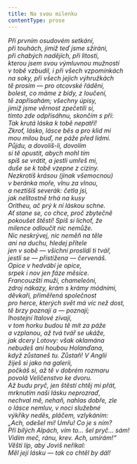 ```yaml
---
title: Na svou milenku
contentType: prose
---
```


<section>

_Při prvním osudovém setkání,  
při touhách, jimiž teď jsme sžíráni,  
při chabých nadějích, při lítosti,  
kterou jsem svou výmluvnou mužností  
v tobě vzbudil, i při všech vzpomínkách  
na soky, při všech jejich výhružkách  
tě prosím — pro otcovské řádění,  
bolest, co máme z bídy, z loučení,  
tě zapřísahám; všechny úpisy,  
jimiž jsme věrnost zpečetili si,  
tímto zde odpřisáhnu, skončím s pří:  
Tak krutá láska k tobě nepatří!  
Zkroť, lásko, lásce běs a pro klid mi  
mou milou buď, ne páže před lidmi.  
Půjdu, a dovolíš-li, dovolím  
si tě opustit, abych mohl tím  
spíš se vrátit, a jestli umřeš mi,  
duše se k tobě vzepne z ciziny.  
Nezkrotíš krásou (jinak všemocnou)  
v beránka moře, vlnu za vlnou,  
a neztišíš severák: četla jsi,  
jak nelítostně trhá na kusy  
Oritheu, ač prý k ní láskou schne.  
Ať stane se, co chce, proč zbytečně  
pokoušet štěstí! Spíš si lichoť, že  
milence odloučit nic nemůže.  
Nic neskrývej, nic neměň na těle  
ani na duchu, hledej přítele  
jen v sobě — všichni proslídí ti tvář,  
jestli se — přistižena — červenáš.  
Opice v hedvábí je opice,  
srpek i nov jen fáze měsíce.  
Francouzští muži, chameleóni,  
zdroj nákazy, krám s krámy módními,  
děvkaři, přiměřená společnost  
pro herce, kterých svět má víc než dost,  
tě brzy poznají a — poznají;  
lhostejní Italové zívají,  
v tom horku budou tě mít za páže  
a vzplanou, až tvá tvář se ukáže,  
jak dcery Lotovy: však oklamána  
nebudeš ani houbou Holanďana,  
když zůstaneš tu. Zůstaň! V Anglii  
žiješ si jako na galerii,  
počkáš si, až tě v dobrém rozmaru  
povolá Veličenstvo ke dvoru.  
Až budu pryč, jen štěstí chtěj mi přát,  
mrknutím naši lásku neprozraď,  
nechval mě, nehaň, nahlas dobře, zle  
o lásce nemluv, v noci služebné  
výkřiky neděs, pláčem, vzlykáním:  
„Ach, odešel mi! Umřu! Co je s ním?  
Při bílých Alpách, vím to… šel pryč… sám!  
Vidím meč, ránu, krev. Ach, umírám!“  
Věšti líp, aby Joviš neříkal:  
Měl její lásku — tak co chtěl by dál!_

</section>
